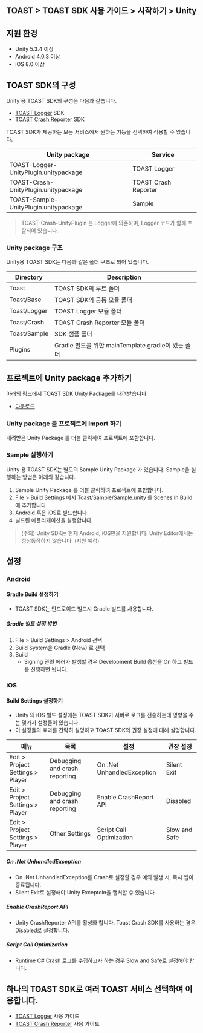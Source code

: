 ## TOAST > TOAST SDK 사용 가이드 > 시작하기 > Unity

## 지원 환경

* Unity 5.3.4 이상
* Android 4.0.3 이상
* iOS 8.0 이상

## TOAST SDK의 구성

Unity 용 TOAST SDK의 구성은 다음과 같습니다.

* [TOAST Logger](./log-collector-unity) SDK
* [TOAST Crash Reporter](./crash-reporter-unity) SDK

TOAST SDK가 제공하는 모든 서비스에서 원하는 기능을 선택하여 적용할 수 있습니다.

| Unity package | Service |
| --- | --- |
| TOAST-Logger-UnityPlugin.unitypackage | TOAST Logger |
| TOAST-Crash-UnityPlugin.unitypackage | TOAST Crash Reporter |
| TOAST-Sample-UnityPlugin.unitypackage | Sample |

> TOAST-Crash-UnityPlugin 는 Logger에 의존하며, Logger 코드가 함께 포함되어 있습니다.

### Unity package 구조

Unity용 TOAST SDK는 다음과 같은 폴더 구조로 되어 있습니다.

| Directory | Description |
|---|---|
| Toast | TOAST SDK의 루트 폴더 |
| Toast/Base | TOAST SDK의 공통 모듈 폴더 |
| Toast/Logger | TOAST Logger 모듈 폴더 |
| Toast/Crash | TOAST Crash Reporter 모듈 폴더 |
| Toast/Sample | SDK 샘플 폴더 |
| Plugins | Gradle 빌드를 위한 mainTemplate.gradle이 있는 폴더 |

## 프로젝트에 Unity package 추가하기

아래의 링크에서 TOAST SDK Unity Package를 내려받습니다.

- [다운로드](../../../Download/#toast-sdk)

### Unity package 를 프로젝트에 Import 하기

내려받은 Unity Package 를 더블 클릭하여 프로젝트에 포함합니다.

### Sample 실행하기

Unity 용 TOAST SDK는 별도의 Sample Unity Package 가 있습니다. Sample을 실행하는 방법은 아래와 같습니다.

1. Sample Unity Package 를 더블 클릭하여 프로젝트에 포함합니다.
2. File > Build Settings 에서 Toast/Sample/Sample.unity 를 Scenes In Build 에 추가합니다.
3. Android 혹은 iOS로 빌드합니다.
4. 빌드된 애플리케이션을 실행합니다.

> (주의) Unity SDK는 현재 Android, iOS만을 지원합니다.
> Unity Editor에서는 정상동작하지 않습니다. (지원 예정)

## 설정

### Android

#### Gradle Build 설정하기

* TOAST SDK는 안드로이드 빌드시 Gradle 빌드를 사용합니다.

##### Gradle 빌드 설정 방법
1. File > Build Settings > Android 선택
2. Build System을 Gradle (New) 로 선택
3. Build
    - Signing 관련 에러가 발생할 경우 Development Build 옵션을 On 하고 빌드를 진행하면 됩니다.

### iOS

#### Build Settings 설정하기

* Unity 의 iOS 빌드 설정에는 TOAST SDK가 서버로 로그를 전송하는데 영향을 주는 몇가지 설정들이 있습니다.
* 이 설정들의 효과를 간략히 설명하고 TOAST SDK의 권장 설정에 대해 설명합니다.

| 메뉴 | 목록 | 설정 | 권장 설정 |
| --- | --- | --- | ----- |
| Edit > Project Settings > Player | Debugging and crash reporting | On .Net UnhandledException | Silent Exit |
| Edit > Project Settings > Player | Debugging and crash reporting | Enable CrashReport API | Disabled |
| Edit > Project Settings > Player | Other Settings | Script Call Optimization | Slow and Safe |

##### On .Net UnhandledException

* On .Net UnhandledException를 Crash로 설정할 경우 예외 발생 시, 즉시 앱이 종료됩니다. 
* Silent Exit로 설정해야 Unity Exceptoin을 캡처할 수 있습니다.

##### Enable CrashReport API

* Unity CrashReporter API를 활성화 합니다. Toast Crash SDK를 사용하는 경우 Disabled로 설정합니다.

##### Script Call Optimization

* Runtime C# Crash 로그를 수집하고자 하는 경우 Slow and Safe로 설정해야 합니다.

## 하나의 TOAST SDK로 여러 TOAST 서비스 선택하여 이용합니다.

* [TOAST Logger](./log-collector-unity) 사용 가이드
* [TOAST Crash Reporter](./crash-reporter-unity) 사용 가이드

